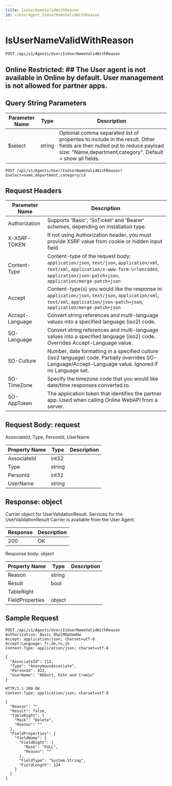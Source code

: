 ```yaml
---
title: IsUserNameValidWithReason
id: v1UserAgent_IsUserNameValidWithReason
---
```


# IsUserNameValidWithReason

```http
POST /api/v1/Agents/User/IsUserNameValidWithReason
```

<para />

## Online Restricted: ## The User agent is not available in Online by default. User management is not allowed for partner apps.





## Query String Parameters

| Parameter Name | Type |  Description |
|----------------|------|--------------|
| $select | string |  Optional comma separated list of properties to include in the result. Other fields are then nulled out to reduce payload size: "Name,department,category". Default = show all fields. |

```http
POST /api/v1/Agents/User/IsUserNameValidWithReason?$select=name,department,category/id
```


## Request Headers

| Parameter Name | Description |
|----------------|-------------|
| Authorization  | Supports 'Basic', 'SoTicket' and 'Bearer' schemes, depending on installation type. |
| X-XSRF-TOKEN   | If not using Authorization header, you must provide XSRF value from cookie or hidden input field |
| Content-Type | Content-type of the request body: `application/json`, `text/json`, `application/xml`, `text/xml`, `application/x-www-form-urlencoded`, `application/json-patch+json`, `application/merge-patch+json` |
| Accept         | Content-type(s) you would like the response in: `application/json`, `text/json`, `application/xml`, `text/xml`, `application/json-patch+json`, `application/merge-patch+json` |
| Accept-Language | Convert string references and multi-language values into a specified language (iso2) code. |
| SO-Language | Convert string references and multi-language values into a specified language (iso2) code. Overrides Accept-Language value. |
| SO-Culture | Number, date formatting in a specified culture (iso2 language) code. Partially overrides SO-Language/Accept-Language value. Ignored if no Language set. |
| SO-TimeZone | Specify the timezone code that you would like date/time responses converted to. |
| SO-AppToken | The application token that identifies the partner app. Used when calling Online WebAPI from a server. |

## Request Body: request  

AssociateId, Type, PersonId, UserName 

| Property Name | Type |  Description |
|----------------|------|--------------|
| AssociateId | int32 |  |
| Type | string |  |
| PersonId | int32 |  |
| UserName | string |  |


## Response: object

Carrier object for UserValidationResult.
Services for the UserValidationResult Carrier is available from the <see cref="T:SuperOffice.CRM.Services.IUserAgent">User Agent</see>.

| Response | Description |
|----------------|-------------|
| 200 | OK |

Response body: object

| Property Name | Type |  Description |
|----------------|------|--------------|
| Reason | string |  |
| Result | bool |  |
| TableRight |  |  |
| FieldProperties | object |  |

## Sample Request

```http!
POST /api/v1/Agents/User/IsUserNameValidWithReason
Authorization: Basic dGplMDpUamUw
Accept: application/json; charset=utf-8
Accept-Language: fr,de,ru,zh
Content-Type: application/json; charset=utf-8

{
  "AssociateId": 712,
  "Type": "AnonymousAssociate",
  "PersonId": 822,
  "UserName": "Abbott, Kihn and Cremin"
}
```

```http_
HTTP/1.1 200 OK
Content-Type: application/json; charset=utf-8

{
  "Reason": "",
  "Result": false,
  "TableRight": {
    "Mask": "Delete",
    "Reason": ""
  },
  "FieldProperties": {
    "fieldName": {
      "FieldRight": {
        "Mask": "FULL",
        "Reason": ""
      },
      "FieldType": "System.String",
      "FieldLength": 124
    }
  }
}
```